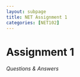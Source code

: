 ```yaml
---
layout: subpage
title: NET Assignment 1
categories: [NET102]
---
```

# Assignment 1 
###### Questions & Answers

